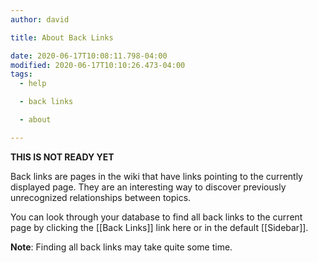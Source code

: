 ```yaml
---
author: david

title: About Back Links

date: 2020-06-17T10:08:11.798-04:00
modified: 2020-06-17T10:10:26.473-04:00
tags:
  - help

  - back links

  - about

---
```


**THIS IS NOT READY YET**

Back links are pages in the wiki that have links pointing to the currently displayed page. They are an interesting way to discover previously unrecognized relationships between topics.

You can look through your database to find all back links to the current page by clicking the [[Back Links]] link here or in the default [[Sidebar]].

**Note**: Finding all back links may take quite some time.